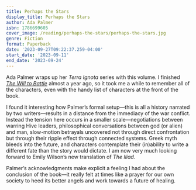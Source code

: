 ```yaml
---
title: Perhaps the Stars
display_title: Perhaps the Stars
author: Ada Palmer
isbn: 1786699605
cover_image: /reading/perhaps-the-stars/perhaps-the-stars.jpg
genre: Fiction
format: Paperback
date: '2023-09-27T09:22:37.259-04:00'
start_date: '2023-09-11'
end_date: '2023-09-24'
---
```


Ada Palmer wraps up her *Terra Ignota* series with this volume. I finished [*The Will to Battle*](/reading/the-will-to-battle) almost a year ago, so it took me a while to remember all of the characters, even with the handy list of characters at the front of the book.

I found it interesting how Palmer’s formal setup—this is all a history narrated by two writers—results in a distance from the immediacy of the war conflict. Instead the tension here occurs in a smaller scale—negotiations between warring Hive leaders, philosophical conversations between god (or alien) and man, slow-motion betrayals uncovered not through direct confrontation but through their ripple effect through connected systems. Greek myth bleeds into the future, and characters contemplate their (in)ability to write a different fate than the story would dictate. I am now very much looking forward to Emily Wilson’s new translation of *The Iliad*.

Palmer’s acknowledgments make explicit a feeling I had about the conclusion of the book—it really felt at times like a prayer for our own society to heed its better angels and work towards a future of healing.

